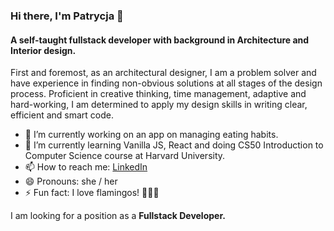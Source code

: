 ### Hi there, I'm Patrycja 👋
#### A self-taught fullstack developer with background in Architecture and Interior design.

First and foremost, as an architectural designer, I am a problem solver and have experience in finding non-obvious solutions at all stages of the design process. Proficient in creative thinking, time management, adaptive and hard-working, I am determined to apply my design skills in writing clear, efficient and smart code. 

- 🔭 I’m currently working on an app on managing eating habits.
- 🌱 I’m currently learning Vanilla JS, React and doing CS50 Introduction to Computer Science course at Harvard University.
- 📫 How to reach me: [LinkedIn](https://www.linkedin.com/in/patrycja-miekina/)
- 😄 Pronouns: she / her
- ⚡ Fun fact: I love flamingos! 🦩🦩🦩

I am looking for a position as a **Fullstack Developer.**
